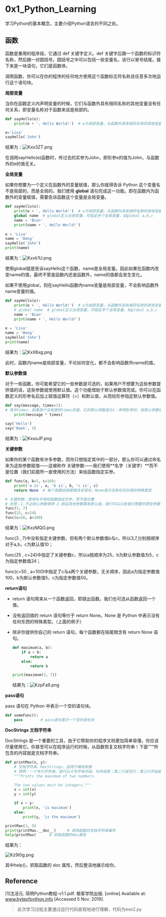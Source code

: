 # 0x1_Python_Learning

学习Python的基本概念，主要介绍Python语言的不同之处。

## 函数

函数是重用的程序段，它通过 def 关键字定义。def 关键字后跟一个函数的标识符名称，然后跟一对圆括号。圆括号之中可以包括一些变量名，该行以冒号结尾。接下来是一块语句，它们是函数体。

调用函数，你可以在你的程序的任何地方使用这个函数标志符名称且任意多次地运行这个语句块。

**局部变量**

当你在函数定义内声明变量的时候，它们与函数外具有相同名称的其他变量没有任何关系，即变量名称对于函数来说是局部的。

```python
def sayHello(e):
    print(e + ', Hello World!')  # e为局部变量，与函数外具有相同名称的其他变量没关系

e='Lisa'
sayHello('John')
```

结果为：![Kxo3ZT.png](https://s2.ax1x.com/2019/11/04/Kxo3ZT.png)

在调用sayHello(e)函数时，传过去的实参为John，即形参e的值为John，与函数外的e的值无关。

**全局变量**

如果你想要为一个定义在函数外的变量赋值，那么你就得告诉 Python 这个变量名不是局部的，而是全局的。我们使用 **global** 语句完成这一功能。即在函数内为函数外的变量赋值，需要告诉函数这个变量是全局变量。

```python
def sayHello(e):
    print(e + ', Hello World!')  # e为局部变量，与函数外具有相同名称的其他变量没关系
    global name  # global定义全局变量，可指定多个全局变量，如global a,b,c
    name = 'Bian'
    print(name + ', Hello World!')
    
e = 'Lisa'
name = 'Wang'
sayHello('John')
print(name)
```

结果为：![Kxvk1U.png](https://s2.ax1x.com/2019/11/04/Kxvk1U.png)

使用global就是告诉sayHello这个函数，name是全局变量。因此如果在函数内改变name的值，最终不管是函数内还是函数外，name的值都会发生变化。

如果不使用global，则在sayHello函数内name变量是局部变量，不会影响函数外name变量的值。

```python
def sayHello(e):
    print(e + ', Hello World!')  # e为局部变量，与函数外具有相同名称的其他变量没关系
    # global name  # global定义全局变量，可指定多个全局变量，如global a,b,c
    name = 'Bian'
    print(name + ', Hello World!')
    
e = 'Lisa'
name = 'Wang'
sayHello('John')
print(name)
```

结果为：![KxX6xg.png](https://s2.ax1x.com/2019/11/04/KxX6xg.png)

此时，函数内name是局部变量，不论如何变化，都不会影响函数外name的值。

**默认参数值**

对于一些函数，你可能希望它的一些参数是可选的，如果用户不想要为这些参数提供值的话，这些参数就使用默认值。这个功能借助于默认参数值完成。你可以在函数定义的形参名后加上赋值运算符（=）和默认值，从而给形参指定默认参数值。

```python
def say(message, times=1):
# 其中times，如果用户没有提供times的值，它的默认参数值为1；申明形参时，有默认参数值的形参必须放在末尾
    print(message * times)
    
say('Hello')
say('Baek', 5)
```

结果为：![KxxoJP.png](https://s2.ax1x.com/2019/11/04/KxxoJP.png)

**关键参数**

如果你的某个函数有许多参数，而你只想指定其中的一部分，那么你可以通过命名来为这些参数赋值——这被称作
关键参数——我们使用**名字（关键字）**而不是位置（我们前面所一直使用的方法）来给函数指定实参。

```python
def func(a, b=5, c=10):
    print('a is', a, 'b is', b, 'c is', c)
    return None  # 每个函数结尾都暗含该语句，None表示没有任何东西的特殊类型

# 关键参数，使用名字来给函数指定实参，而不是位置
# 优势：1.不必担心参数顺序 2.假设其他参数都有默认值，我们可以只给我们想要的那些参数赋值
func(3, 7)
func(25, c=24)
func(c=50, a=100)
```

结果为：![KxzMQO.png](https://s2.ax1x.com/2019/11/04/KxzMQO.png)

func(3 , 7)中没有指定关键参数，但有两个默认参数值b与c，所以3,7,分别按顺序对于a,b，c为默认值10；

func(25 , c=24)中指定了关键参数c，所以a按顺序为25，b为默认参数值为5，c为指定参数值24；

func(c=50 , a=100)中指定了c与a两个关键参数，无关顺序，因此a为指定参数值100，b为默认参数值5，c为指定参数值50。

**return语句**

- return 语句用来从一个函数返回，即跳出函数。我们也可选从函数返回一个值。

- 没有返回值的 return 语句等价于 return None。None 是 Python 中表示没有任何东西的特殊类型。（上面的例子）

- 除非你提供你自己的 return 语句，每个函数都在结尾暗含有 return None 语句。

  ```python
  def maximum(a, b):
      if a > b:
          return a
      else:
          return b
  
  print(maximum(3, 7))
  ```

  结果为：![KzpFa9.png](https://s2.ax1x.com/2019/11/04/KzpFa9.png)

**pass语句**

pass 语句在 Python 中表示一个空的语句块。

```python
def someFunc():
    pass        # pass语句表示一个空的语句块
```

**DocStrings 文档字符串**

DocStrings 是一个重要的工具，由于它帮助你的程序文档更加简单易懂，你应该尽量使用它。你甚至可以在程序运行的时候，从函数恢复文档字符串！下面"""所包含的内容就是文档字符串。

```python
def printMax(x, y):
    # 文档字符串，DocStrings，适用于模块和类
    # 惯例：一个多行字符串，首行以大写字母开始，句号结尾；第二行是空行；第三行开始是详细的描述
    """Prints the maximum of two numbers.

    The two values must be integers."""
    x = int(x)
    y = int(y)

    if x > y:
        print(x, 'is maximum')
    else:
        print(y, 'is the maximum')

printMax(3, 5)
print(printMax.__doc__)     # 调用函数的文档字符串属性
help(printMax)      # 抓取函数的doc属性
```

结果为：

![Kz9I0g.png](https://s2.ax1x.com/2019/11/04/Kz9I0g.png)

 其中help()，抓取函数的 doc 属性，然后整洁地展示给你。

## Reference

[1]沈洁元. 简明Python教程-v1.1.pdf. 极客学院出版. [online] Available at:  www.byteofpython.info [Accessed 5 Nov. 2019].



> 此次学习过程主要通过运行代码直观地进行理解，代码为exe2.py

